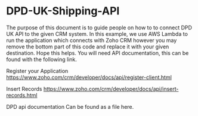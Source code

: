 # DPD-UK-Shipping-API
The purpose of this document is to guide people on how to to connect DPD UK API to the given CRM system. In this example, we use AWS Lambda to run the application which connects with Zoho CRM however you may remove the bottom part of this code and replace it with your given destination. Hope this helps.
You will need API documentation, this can be found with the following link.


Register your Application
https://www.zoho.com/crm/developer/docs/api/register-client.html

Insert Records
https://www.zoho.com/crm/developer/docs/api/insert-records.html

DPD api documentation
Can be found as a file here.




